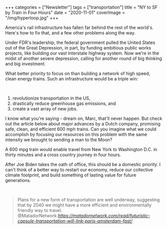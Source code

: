+++
categories = ["Newsletter"]
tags = ["transportation"]
title = "NY to SF by Train in Four Hours"
date = "2020-11-01"
coverImage = "/img/hyperloop.jpg"
+++

America's rail infrastructure has fallen far behind the rest of the world's. Here's how to fix that, and a few other problems along the way.
 
<!--more-->

Under FDR's leadership, the federal government pulled the United States out of the Great Depression, in part, by funding ambitious public works projects, like building our vast interstate highway system. Now we're in the midst of another severe depression, calling for another round of big thinking and big investment.

What better priority to focus on than building a network of high speed, clean energy trains. Such an infrastructure would be a triple win:

<br>

1. revolutionize transportation in the US,
1. drastically reduce greenhouse gas emissions, and
1. create a vast array of new jobs.
 
I know what you're saying - dream on, Marc, that'll never happen. But check out the article below about major advances by a Dutch company, promising safe, clean, and efficient 600 mph trains. Can you imagine what we could accomplish by focusing our resources on this problem with the same intensity we brought to sending a man to the Moon?

A 600 mpg train would enable travel from New York to Washington D.C. in thirty minutes and a cross country journey in four hours.

After Joe Biden takes the oath of office, this should be a domestic priority. I can't think of a better way to restart our economy, reduce our collective climate footprint, and build something of lasting value for future generations. 

<br>

<blockquote class="quoteback" darkmode="" data-title="Capsules%20traveling%20at%20600%20miles%20per%20hour%20could%20link%20Paris%20to%20Amsterdam%20in%2090%20minutes" data-author="@MatadorNetwork" cite="https://matadornetwork.com/read/futuristic-capsule-transportation-will-link-paris-amsterdam-fast/">
                      Plans for a new form of transportation are well underway, suggesting that by 2040 we might have a more efficient and environmentally friendly way to travel.
                      <footer>@MatadorNetwork <cite><a href="https://matadornetwork.com/read/futuristic-capsule-transportation-will-link-paris-amsterdam-fast/">https://matadornetwork.com/read/futuristic-capsule-transportation-will-link-paris-amsterdam-fast/</a></cite></footer>
                      </blockquote>
                      <script note="" src="https://cdn.jsdelivr.net/gh/Blogger-Peer-Review/quotebacks@1/quoteback.js"></script>

